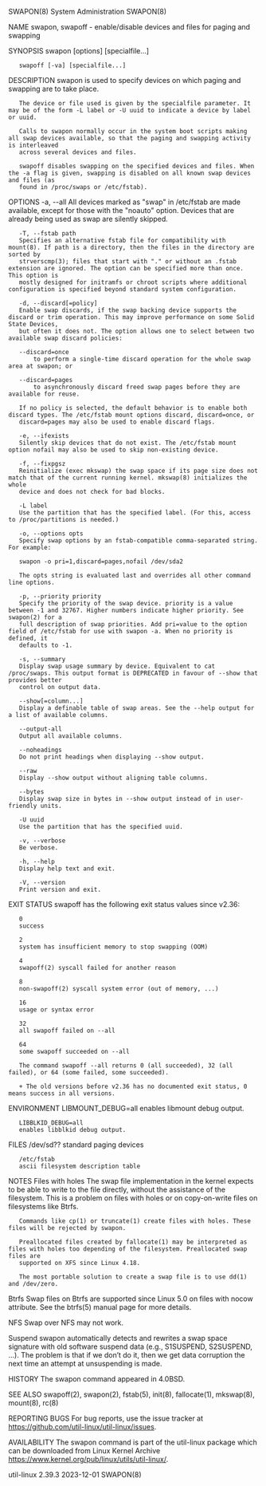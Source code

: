SWAPON(8)							     System Administration							     SWAPON(8)

NAME
       swapon, swapoff - enable/disable devices and files for paging and swapping

SYNOPSIS
       swapon [options] [specialfile...]

       swapoff [-va] [specialfile...]

DESCRIPTION
       swapon is used to specify devices on which paging and swapping are to take place.

       The device or file used is given by the specialfile parameter. It may be of the form -L label or -U uuid to indicate a device by label or uuid.

       Calls to swapon normally occur in the system boot scripts making all swap devices available, so that the paging and swapping activity is interleaved
       across several devices and files.

       swapoff disables swapping on the specified devices and files. When the -a flag is given, swapping is disabled on all known swap devices and files (as
       found in /proc/swaps or /etc/fstab).

OPTIONS
       -a, --all
	   All devices marked as "swap" in /etc/fstab are made available, except for those with the "noauto" option. Devices that are already being used as
	   swap are silently skipped.

       -T, --fstab path
	   Specifies an alternative fstab file for compatibility with mount(8). If path is a directory, then the files in the directory are sorted by
	   strverscmp(3); files that start with "." or without an .fstab extension are ignored. The option can be specified more than once. This option is
	   mostly designed for initramfs or chroot scripts where additional configuration is specified beyond standard system configuration.

       -d, --discard[=policy]
	   Enable swap discards, if the swap backing device supports the discard or trim operation. This may improve performance on some Solid State Devices,
	   but often it does not. The option allows one to select between two available swap discard policies:

	   --discard=once
	       to perform a single-time discard operation for the whole swap area at swapon; or

	   --discard=pages
	       to asynchronously discard freed swap pages before they are available for reuse.

	   If no policy is selected, the default behavior is to enable both discard types. The /etc/fstab mount options discard, discard=once, or
	   discard=pages may also be used to enable discard flags.

       -e, --ifexists
	   Silently skip devices that do not exist. The /etc/fstab mount option nofail may also be used to skip non-existing device.

       -f, --fixpgsz
	   Reinitialize (exec mkswap) the swap space if its page size does not match that of the current running kernel. mkswap(8) initializes the whole
	   device and does not check for bad blocks.

       -L label
	   Use the partition that has the specified label. (For this, access to /proc/partitions is needed.)

       -o, --options opts
	   Specify swap options by an fstab-compatible comma-separated string. For example:

	   swapon -o pri=1,discard=pages,nofail /dev/sda2

	   The opts string is evaluated last and overrides all other command line options.

       -p, --priority priority
	   Specify the priority of the swap device. priority is a value between -1 and 32767. Higher numbers indicate higher priority. See swapon(2) for a
	   full description of swap priorities. Add pri=value to the option field of /etc/fstab for use with swapon -a. When no priority is defined, it
	   defaults to -1.

       -s, --summary
	   Display swap usage summary by device. Equivalent to cat /proc/swaps. This output format is DEPRECATED in favour of --show that provides better
	   control on output data.

       --show[=column...]
	   Display a definable table of swap areas. See the --help output for a list of available columns.

       --output-all
	   Output all available columns.

       --noheadings
	   Do not print headings when displaying --show output.

       --raw
	   Display --show output without aligning table columns.

       --bytes
	   Display swap size in bytes in --show output instead of in user-friendly units.

       -U uuid
	   Use the partition that has the specified uuid.

       -v, --verbose
	   Be verbose.

       -h, --help
	   Display help text and exit.

       -V, --version
	   Print version and exit.

EXIT STATUS
       swapoff has the following exit status values since v2.36:

       0
	   success

       2
	   system has insufficient memory to stop swapping (OOM)

       4
	   swapoff(2) syscall failed for another reason

       8
	   non-swapoff(2) syscall system error (out of memory, ...)

       16
	   usage or syntax error

       32
	   all swapoff failed on --all

       64
	   some swapoff succeeded on --all

       The command swapoff --all returns 0 (all succeeded), 32 (all failed), or 64 (some failed, some succeeded).

       + The old versions before v2.36 has no documented exit status, 0 means success in all versions.

ENVIRONMENT
       LIBMOUNT_DEBUG=all
	   enables libmount debug output.

       LIBBLKID_DEBUG=all
	   enables libblkid debug output.

FILES
       /dev/sd??
	   standard paging devices

       /etc/fstab
	   ascii filesystem description table

NOTES
   Files with holes
       The swap file implementation in the kernel expects to be able to write to the file directly, without the assistance of the filesystem. This is a
       problem on files with holes or on copy-on-write files on filesystems like Btrfs.

       Commands like cp(1) or truncate(1) create files with holes. These files will be rejected by swapon.

       Preallocated files created by fallocate(1) may be interpreted as files with holes too depending of the filesystem. Preallocated swap files are
       supported on XFS since Linux 4.18.

       The most portable solution to create a swap file is to use dd(1) and /dev/zero.

   Btrfs
       Swap files on Btrfs are supported since Linux 5.0 on files with nocow attribute. See the btrfs(5) manual page for more details.

   NFS
       Swap over NFS may not work.

   Suspend
       swapon automatically detects and rewrites a swap space signature with old software suspend data (e.g., S1SUSPEND, S2SUSPEND, ...). The problem is that
       if we don’t do it, then we get data corruption the next time an attempt at unsuspending is made.

HISTORY
       The swapon command appeared in 4.0BSD.

SEE ALSO
       swapoff(2), swapon(2), fstab(5), init(8), fallocate(1), mkswap(8), mount(8), rc(8)

REPORTING BUGS
       For bug reports, use the issue tracker at https://github.com/util-linux/util-linux/issues.

AVAILABILITY
       The swapon command is part of the util-linux package which can be downloaded from Linux Kernel Archive
       <https://www.kernel.org/pub/linux/utils/util-linux/>.

util-linux 2.39.3							  2023-12-01								     SWAPON(8)
